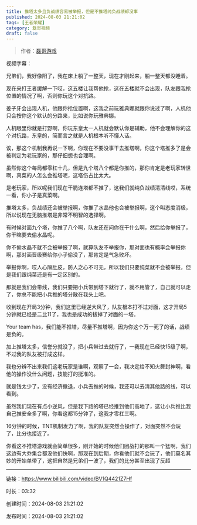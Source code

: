 ```yaml
---
title: 推塔太多且负战绩容易被举报，但是不推塔纯负战绩却没事
published: 2024-08-03 21:21:02
tags: [王者荣耀]
category: 磊哥视频
draft: false
---
```



> 作者：[磊哥游戏](https://space.bilibili.com/268941858?spm_id_from=333.788.upinfo.head.click)

视频字幕：

兄弟们，我好像阳了，我在床上躺了一整天，现在才刚起来，躺一整天都没睡着。

现在来打王者缓解一下哎，这五楼让我帮他抢，这在五楼就不会出现，队友跟我抢位置的情况了啊，否则你玩这个对抗路。

姜子牙会出现人机，他跟你抢位置啊，这我之前玩雅典娜就跟你说过了啊，人机他只会按你这个默认的分路来，比如说你玩雅典娜。

人机眼里你就是打野啊，你玩东皇太一人机就会默认你是辅助，他不会理解你的这个对抗路，东皇的，简而言之就是人机根本听不懂人话。

诶，那这个机制我再说一下啊，你现在不要没事干去推塔啊，你这个塔推多了是会被判定为老玩家的，那仔细想也合理啊。

虽然你这个每局都零杠十几，但是九个塔八个都是你推的，那你肯定是老玩家转世啊，真菜的人怎么会推塔呢，这塔伤占比太大。

是老玩家，所以呢我们现在干脆连塔都不推了，这我们就纯负战绩清清线哎，系统一看，你小子是真菜啊。

推塔太多，负战绩还会被举报啊，你推了水晶他也会被举报啊，这个叫态度消极，所以说现在无脑推塔是非常不明智的选择啊。

有时候对面九个塔，你推了八个啊，队友还在问你在干什么啊，然后给你举报了，你干嘛要去偷水晶呢。

你不偷水晶不就不会被举报了啊，就算队友不举报你，那对面也有概率会举报你啊，那对面晋级赛给你小子偷没了，那肯定是气急败坏。

举报你啊，哎人心隔肚皮，防人之心不可无，所以我们只要纯菜就不会被举报，但是我们跟纯菜还是有一定区别的。

那就是我们会带线，我们只要把小兵带到塔下就行了，就不用管了，自己就可以走了，你总不能把小兵推的塔分散在我头上吧。

收到现在开局3分钟，我们这里已经逆大风了，队友根本打不过对面，这才开局5分钟就已经是二比11了，我也是成功的拔掉了对面的一塔。

Your team has，我们能不推塔，尽量不推塔啊，因为你这个万一死了的话，战绩是负的。

加上推塔太多，信誉分就没了，把小兵带过去就行了，一我现在已经快15级了啊，不过我的队友被打成这样。

我也分辨不出来我们这老玩家是谁啊，观察了一会，我决定给不知火舞封神啊，看他的操作没什么问题，技能打的挺准的。

就是钱太少了，没有经济撤退，小兵去推的时候，我还可以去清其他路的线，可以看到。

虽然我们现在有点小逆风，但是我下路的塔已经推到他们高地了，这让小兵推比我自己推安全多了啊，你看这都15分钟了，这我才零杠三啊。

16分钟的时候，TNT机制发力了啊，我的队友突然会操作了，对面突然不会玩了，比分也接近了。

你看这不推塔游戏就会简单很多，刚开始的时候他们团战打的那叫一个猛啊，我们这边有大乔集合都没他们快啊，那现在到后期，你看他们就不会玩了，他们莫名其妙的开始单带了，这把自然是兄弟们一波了，我们的比分甚至出现了反超

---


链接：https://www.bilibili.com/video/BV1Q4421Z7Hf



时长：03:32

创建时间：2024-08-03 21:21:02

发布时间：2024-08-03 21:21:02
